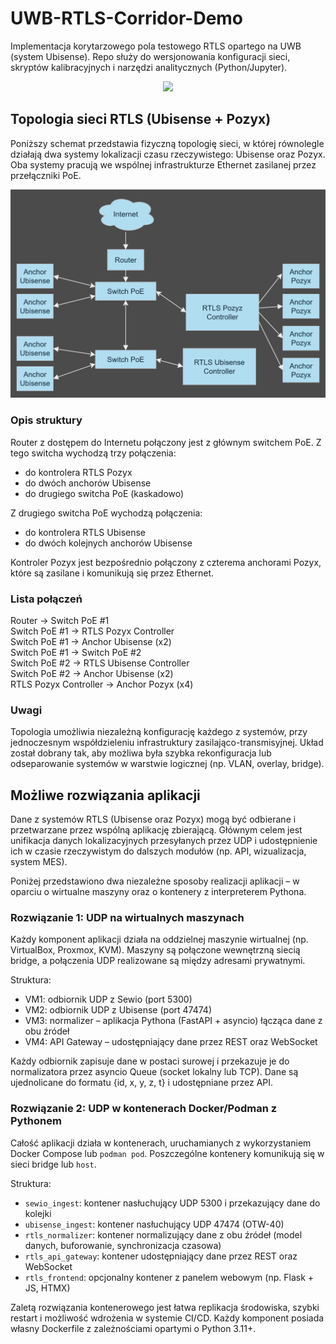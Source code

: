 # UWB-RTLS-Corridor-Demo

Implementacja korytarzowego pola testowego RTLS opartego na UWB (system Ubisense).
Repo służy do wersjonowania konfiguracji sieci, skryptów kalibracyjnych
i narzędzi analitycznych (Python/Jupyter).

<div align="center">
  <img src="docs/img/corridor_overview.jpg" width="650">
</div>

## Topologia sieci RTLS (Ubisense + Pozyx)

Poniższy schemat przedstawia fizyczną topologię sieci, w której równolegle działają dwa systemy lokalizacji czasu rzeczywistego: Ubisense oraz Pozyx. Oba systemy pracują we wspólnej infrastrukturze Ethernet zasilanej przez przełączniki PoE.

![Topologia RTLS](./Topologia2.png)

### Opis struktury

Router z dostępem do Internetu połączony jest z głównym switchem PoE. Z tego switcha wychodzą trzy połączenia:

- do kontrolera RTLS Pozyx
- do dwóch anchorów Ubisense
- do drugiego switcha PoE (kaskadowo)

Z drugiego switcha PoE wychodzą połączenia:

- do kontrolera RTLS Ubisense
- do dwóch kolejnych anchorów Ubisense

Kontroler Pozyx jest bezpośrednio połączony z czterema anchorami Pozyx, które są zasilane i komunikują się przez Ethernet.

### Lista połączeń

Router → Switch PoE #1  
Switch PoE #1 → RTLS Pozyx Controller  
Switch PoE #1 → Anchor Ubisense (x2)  
Switch PoE #1 → Switch PoE #2  
Switch PoE #2 → RTLS Ubisense Controller  
Switch PoE #2 → Anchor Ubisense (x2)  
RTLS Pozyx Controller → Anchor Pozyx (x4)

### Uwagi

Topologia umożliwia niezależną konfigurację każdego z systemów, przy jednoczesnym współdzieleniu infrastruktury zasilająco-transmisyjnej. Układ został dobrany tak, aby możliwa była szybka rekonfiguracja lub odseparowanie systemów w warstwie logicznej (np. VLAN, overlay, bridge).

## Możliwe rozwiązania aplikacji

Dane z systemów RTLS (Ubisense oraz Pozyx) mogą być odbierane i przetwarzane przez wspólną aplikację zbierającą. Głównym celem jest unifikacja danych lokalizacyjnych przesyłanych przez UDP i udostępnienie ich w czasie rzeczywistym do dalszych modułów (np. API, wizualizacja, system MES).

Poniżej przedstawiono dwa niezależne sposoby realizacji aplikacji – w oparciu o wirtualne maszyny oraz o kontenery z interpreterem Pythona.

### Rozwiązanie 1: UDP na wirtualnych maszynach

Każdy komponent aplikacji działa na oddzielnej maszynie wirtualnej (np. VirtualBox, Proxmox, KVM). Maszyny są połączone wewnętrzną siecią bridge, a połączenia UDP realizowane są między adresami prywatnymi.

Struktura:
- VM1: odbiornik UDP z Sewio (port 5300)
- VM2: odbiornik UDP z Ubisense (port 47474)
- VM3: normalizer – aplikacja Pythona (FastAPI + asyncio) łącząca dane z obu źródeł
- VM4: API Gateway – udostępniający dane przez REST oraz WebSocket

Każdy odbiornik zapisuje dane w postaci surowej i przekazuje je do normalizatora przez asyncio Queue (socket lokalny lub TCP). Dane są ujednolicane do formatu {id, x, y, z, t} i udostępniane przez API.

### Rozwiązanie 2: UDP w kontenerach Docker/Podman z Pythonem

Całość aplikacji działa w kontenerach, uruchamianych z wykorzystaniem Docker Compose lub `podman pod`. Poszczególne kontenery komunikują się w sieci bridge lub `host`.

Struktura:
- `sewio_ingest`: kontener nasłuchujący UDP 5300 i przekazujący dane do kolejki
- `ubisense_ingest`: kontener nasłuchujący UDP 47474 (OTW-40)
- `rtls_normalizer`: kontener normalizujący dane z obu źródeł (model danych, buforowanie, synchronizacja czasowa)
- `rtls_api_gateway`: kontener udostępniający dane przez REST oraz WebSocket
- `rtls_frontend`: opcjonalny kontener z panelem webowym (np. Flask + JS, HTMX)

Zaletą rozwiązania kontenerowego jest łatwa replikacja środowiska, szybki restart i możliwość wdrożenia w systemie CI/CD. Każdy komponent posiada własny Dockerfile z zależnościami opartymi o Python 3.11+.




